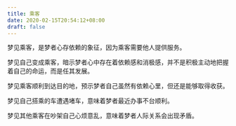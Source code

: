 ```yaml
---
title: 乘客
date: 2020-02-15T20:54:12+08:00
draft: false
---
```


梦见乘客，是梦者心存依赖的象征，因为乘客需要他人提供服务。<br>


梦见自己变成乘客，暗示梦者心中存在着依赖感和消极感，并不是积极主动地把握着自己的命运，而是任其发展。<br>


梦见乘客顺利到达目的地，预示梦者自己虽然有依赖心里，但还是能够取得收获。<br>


梦见自己搭乘的车遭遇堵车，意味着梦者最近办事不台顺利。<br>


梦见其他乘客在吵架自己心烦意乱，意味着梦者人际关系会出现矛盾。<br>
